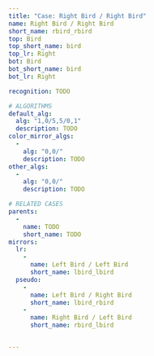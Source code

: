 ```yaml
---
title: "Case: Right Bird / Right Bird"
name: Right Bird / Right Bird
short_name: rbird_rbird
top: Bird
top_short_name: bird
top_lr: Right
bot: Bird
bot_short_name: bird
bot_lr: Right

recognition: TODO

# ALGORITHMS
default_alg:
  alg: "1,0/5,5/0,1"
  description: TODO
color_mirror_algs:
  -
    alg: "0,0/"
    description: TODO
other_algs:
  -
    alg: "0,0/"
    description: TODO

# RELATED CASES
parents:
  -
    name: TODO
    short_name: TODO
mirrors:
  lr:
    -
      name: Left Bird / Left Bird
      short_name: lbird_lbird
  pseudo:
    -
      name: Left Bird / Right Bird
      short_name: lbird_rbird
    -
      name: Right Bird / Left Bird
      short_name: rbird_lbird


---
```


